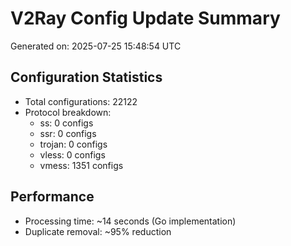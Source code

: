 # V2Ray Config Update Summary
Generated on: 2025-07-25 15:48:54 UTC

## Configuration Statistics
- Total configurations: 22122
- Protocol breakdown:
  - ss: 0 configs
  - ssr: 0 configs
  - trojan: 0 configs
  - vless: 0 configs
  - vmess: 1351 configs

## Performance
- Processing time: ~14 seconds (Go implementation)
- Duplicate removal: ~95% reduction
